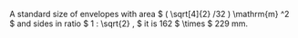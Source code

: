 A standard size of envelopes with area
$ ( \sqrt[4]{2} /32 ) \mathrm{m} ^2 $ and sides in ratio
$ 1 : \sqrt{2} , $ it is 162 $ \times $ 229 mm.
